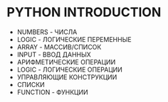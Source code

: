 #  PYTHON INTRODUCTION
* NUMBERS - ЧИСЛА
* LOGIC - ЛОГИЧЕСКИЕ ПЕРЕМЕННЫЕ
* ARRAY - МАССИВ/СПИСОК
* INPUT - ВВОД ДАННЫХ
* АРИФМЕТИЧЕСКИЕ ОПЕРАЦИИ
* LOGIC - ЛОГИЧЕСКИЕ ОПЕРАЦИИ
* УПРАВЛЯЮЩИЕ КОНСТРУКЦИИ
* СПИСКИ
* FUNCTION - ФУНКЦИИ
